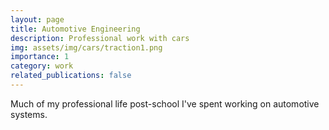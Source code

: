 ```yaml
---
layout: page
title: Automotive Engineering
description: Professional work with cars
img: assets/img/cars/traction1.png
importance: 1
category: work
related_publications: false
---
```


Much of my professional life post-school I've spent working on automotive systems. 

